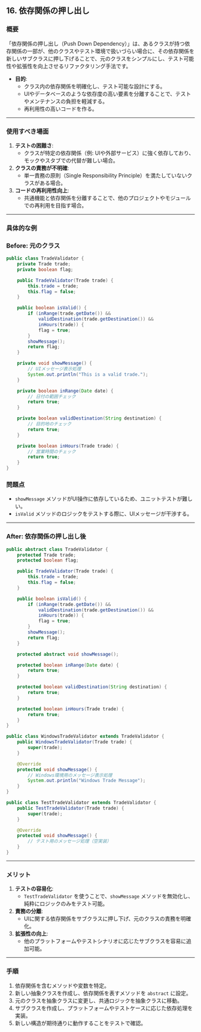 ## 16. 依存関係の押し出し

### **概要**

「依存関係の押し出し（Push Down Dependency）」は、あるクラスが持つ依存関係の一部が、他のクラスやテスト環境で扱いづらい場合に、その依存関係を新しいサブクラスに押し下げることで、元のクラスをシンプルにし、テスト可能性や拡張性を向上させるリファクタリング手法です。

- **目的**:
    - クラス内の依存関係を明確化し、テスト可能な設計にする。
    - UIやデータベースのような依存度の高い要素を分離することで、テストやメンテナンスの負担を軽減する。
    - 再利用性の高いコードを作る。

---

### **使用すべき場面**

1. **テストの困難さ**:
    - クラスが特定の依存関係（例: UIや外部サービス）に強く依存しており、モックやスタブでの代替が難しい場合。
2. **クラスの責務が不明確**:
    - 単一責務の原則（Single Responsibility Principle）を満たしていないクラスがある場合。
3. **コードの再利用性向上**:
    - 共通機能と依存関係を分離することで、他のプロジェクトやモジュールでの再利用を目指す場合。

---

### **具体的な例**

### **Before: 元のクラス**

```java
public class TradeValidator {
    private Trade trade;
    private boolean flag;

    public TradeValidator(Trade trade) {
        this.trade = trade;
        this.flag = false;
    }

    public boolean isValid() {
        if (inRange(trade.getDate()) &&
            validDestination(trade.getDestination()) &&
            inHours(trade)) {
            flag = true;
        }
        showMessage();
        return flag;
    }

    private void showMessage() {
        // UIメッセージ表示処理
        System.out.println("This is a valid trade.");
    }

    private boolean inRange(Date date) {
        // 日付の範囲チェック
        return true;
    }

    private boolean validDestination(String destination) {
        // 目的地のチェック
        return true;
    }

    private boolean inHours(Trade trade) {
        // 営業時間のチェック
        return true;
    }
}

```

### **問題点**

- `showMessage` メソッドがUI操作に依存しているため、ユニットテストが難しい。
- `isValid` メソッドのロジックをテストする際に、UIメッセージが干渉する。

---

### **After: 依存関係の押し出し後**

```java
public abstract class TradeValidator {
    protected Trade trade;
    protected boolean flag;

    public TradeValidator(Trade trade) {
        this.trade = trade;
        this.flag = false;
    }

    public boolean isValid() {
        if (inRange(trade.getDate()) &&
            validDestination(trade.getDestination()) &&
            inHours(trade)) {
            flag = true;
        }
        showMessage();
        return flag;
    }

    protected abstract void showMessage();

    protected boolean inRange(Date date) {
        return true;
    }

    protected boolean validDestination(String destination) {
        return true;
    }

    protected boolean inHours(Trade trade) {
        return true;
    }
}

public class WindowsTradeValidator extends TradeValidator {
    public WindowsTradeValidator(Trade trade) {
        super(trade);
    }

    @Override
    protected void showMessage() {
        // Windows環境用のメッセージ表示処理
        System.out.println("Windows Trade Message");
    }
}

public class TestTradeValidator extends TradeValidator {
    public TestTradeValidator(Trade trade) {
        super(trade);
    }

    @Override
    protected void showMessage() {
        // テスト用のメッセージ処理（空実装）
    }
}

```

---

### **メリット**

1. **テストの容易化**:
    - `TestTradeValidator` を使うことで、`showMessage` メソッドを無効化し、純粋にロジックのみをテスト可能。
2. **責務の分離**:
    - UIに関する依存関係をサブクラスに押し下げ、元のクラスの責務を明確化。
3. **拡張性の向上**:
    - 他のプラットフォームやテストシナリオに応じたサブクラスを容易に追加可能。

---

### **手順**

1. 依存関係を含むメソッドや変数を特定。
2. 新しい抽象クラスを作成し、依存関係を表すメソッドを `abstract` に設定。
3. 元のクラスを抽象クラスに変更し、共通ロジックを抽象クラスに移動。
4. サブクラスを作成し、プラットフォームやテストケースに応じた依存処理を実装。
5. 新しい構造が期待通りに動作することをテストで確認。